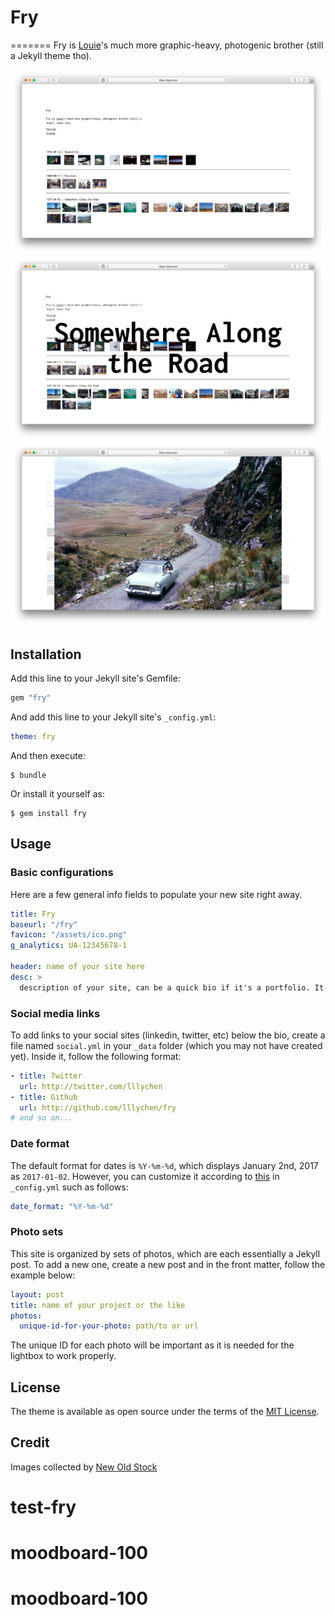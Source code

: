 # Fry
=======
Fry is [Louie](https://github.com/lllychen/louie)'s much more graphic-heavy, photogenic brother (still a Jekyll theme tho).

![Home](screenshot.png)
![Home with hover](screenshot2.png)
![Photo lightbox](screenshot3.png)

## Installation
Add this line to your Jekyll site's Gemfile:

```ruby
gem "fry"
```

And add this line to your Jekyll site's `_config.yml`:

```yaml
theme: fry
```

And then execute:

    $ bundle

Or install it yourself as:

    $ gem install fry

## Usage
### Basic configurations
Here are a few general info fields to populate your new site right away.

```yaml
title: Fry
baseurl: "/fry"
favicon: "/assets/ico.png"
g_analytics: UA-12345678-1

header: name of your site here
desc: >
  description of your site, can be a quick bio if it's a portfolio. It supports HTML so add your links, imgs, whatever!
```

### Social media links
To add links to your social sites (linkedin, twitter, etc) below the bio, create a file named `social.yml` in your `_data` folder (which you may not have created yet). Inside it, follow the following format:

```yaml
- title: Twitter
  url: http://twitter.com/lllychen
- title: Github
  url: http://github.com/lllychen/fry
# and so on...
```

### Date format
The default format for dates is `%Y-%m-%d`, which displays January 2nd, 2017 as `2017-01-02`. However, you can customize it according to [this](http://jekyll.tips/jekyll-casts/date-formatting/#date) in `_config.yml` such as follows:

```yaml
date_format: "%Y-%m-%d"
```

### Photo sets
This site is organized by sets of photos, which are each essentially a Jekyll post. To add a new one, create a new post and in the front matter, follow the example below:

```yaml
layout: post
title: name of your project or the like
photos:
  unique-id-for-your-photo: path/to or url
```

The unique ID for each photo will be important as it is needed for the lightbox to work properly.

## License
The theme is available as open source under the terms of the [MIT License](http://opensource.org/licenses/MIT).

## Credit
Images collected by [New Old Stock](http://nos.twnsnd.co/)
# test-fry
# moodboard-100
# moodboard-100
